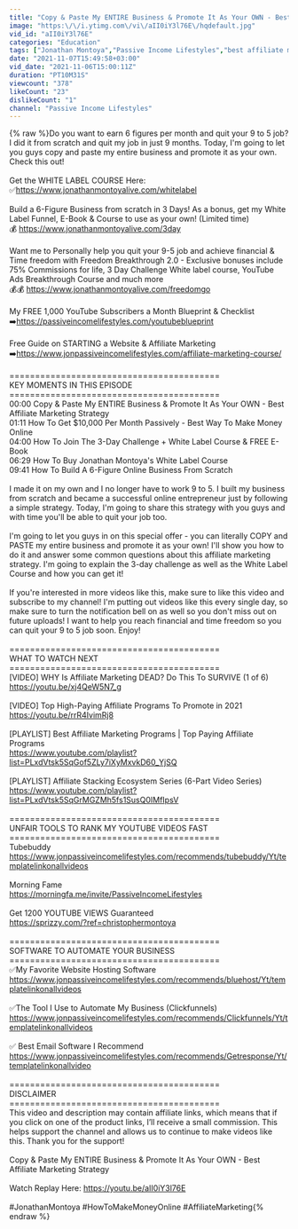 ```yaml
---
title: "Copy & Paste My ENTIRE Business & Promote It As Your OWN - Best Affiliate Marketing Strategy"
image: "https:\/\/i.ytimg.com\/vi\/aII0iY3l76E\/hqdefault.jpg"
vid_id: "aII0iY3l76E"
categories: "Education"
tags: ["Jonathan Montoya","Passive Income Lifestyles","best affiliate marketing strategy"]
date: "2021-11-07T15:49:58+03:00"
vid_date: "2021-11-06T15:00:11Z"
duration: "PT10M31S"
viewcount: "378"
likeCount: "23"
dislikeCount: "1"
channel: "Passive Income Lifestyles"
---
```

{% raw %}Do you want to earn 6 figures per month and quit your 9 to 5 job? I did it from scratch and quit my job in just 9 months. Today, I'm going to let you guys copy and paste my entire business and promote it as your own. Check this out!<br /><br />Get the WHITE LABEL COURSE Here:<br />✅<a rel="nofollow" target="blank" href="https://www.jonathanmontoyalive.com/whitelabel">https://www.jonathanmontoyalive.com/whitelabel</a><br /><br />Build a 6-Figure Business from scratch in 3 Days! As a bonus, get my White Label Funnel, E-Book &amp; Course to use as your own! (Limited time)<br />💰 <a rel="nofollow" target="blank" href="https://www.jonathanmontoyalive.com/3day">https://www.jonathanmontoyalive.com/3day</a> <br /><br />Want me to Personally help you quit your 9-5 job and achieve financial &amp; Time freedom with Freedom Breakthrough 2.0 - Exclusive bonuses include 75% Commissions for life, 3 Day Challenge White label course, YouTube Ads Breakthrough Course and much more<br />💰💰 <a rel="nofollow" target="blank" href="https://www.jonathanmontoyalive.com/freedomgo">https://www.jonathanmontoyalive.com/freedomgo</a><br /><br />My FREE 1,000 YouTube Subscribers a Month Blueprint &amp; Checklist<br />➡️<a rel="nofollow" target="blank" href="https://passiveincomelifestyles.com/youtubeblueprint">https://passiveincomelifestyles.com/youtubeblueprint</a><br /><br />Free Guide on STARTING a Website &amp; Affiliate Marketing<br />➡️<a rel="nofollow" target="blank" href="https://www.jonpassiveincomelifestyles.com/affiliate-marketing-course/">https://www.jonpassiveincomelifestyles.com/affiliate-marketing-course/</a><br /><br />=========================================<br />KEY MOMENTS IN THIS EPISODE<br />=========================================<br />00:00 Copy &amp; Paste My ENTIRE Business &amp; Promote It As Your OWN - Best Affiliate Marketing Strategy<br />01:11 How To Get $10,000 Per Month Passively - Best Way To Make Money Online<br />04:00 How To Join The 3-Day Challenge + White Label Course &amp; FREE E-Book<br />06:29 How To Buy Jonathan Montoya's White Label Course<br />09:41 How To Build A 6-Figure Online Business From Scratch<br /><br />I made it on my own and I no longer have to work 9 to 5. I built my business from scratch and became a successful online entrepreneur just by following a simple strategy. Today, I'm going to share this strategy with you guys and with time you'll be able to quit your job too.<br /><br />I'm going to let you guys in on this special offer - you can literally COPY and PASTE my entire business and promote it as your own! I'll show you how to do it and answer some common questions about this affiliate marketing strategy. I'm going to explain the 3-day challenge as well as the White Label Course and how you can get it!<br /><br />If you're interested in more videos like this, make sure to like this video and subscribe to my channel! I'm putting out videos like this every single day, so make sure to turn the notification bell on as well so you don't miss out on future uploads! I want to help you reach financial and time freedom so you can quit your 9 to 5 job soon. Enjoy!<br /><br />=========================================<br />WHAT TO WATCH NEXT<br />=========================================<br />[VIDEO] WHY Is Affiliate Marketing DEAD? Do This To SURVIVE (1 of 6)<br /><a rel="nofollow" target="blank" href="https://youtu.be/xj4QeW5N7_g">https://youtu.be/xj4QeW5N7_g</a><br /><br />[VIDEO] Top High-Paying Affiliate Programs To Promote in 2021<br /><a rel="nofollow" target="blank" href="https://youtu.be/rrR4IvimRj8">https://youtu.be/rrR4IvimRj8</a><br /><br />[PLAYLIST] Best Affiliate Marketing Programs | Top Paying Affiliate Programs<br /><a rel="nofollow" target="blank" href="https://www.youtube.com/playlist?list=PLxdVtsk5SqGof5ZLy7iXyMxvkD60_YjSQ">https://www.youtube.com/playlist?list=PLxdVtsk5SqGof5ZLy7iXyMxvkD60_YjSQ</a><br /><br />[PLAYLIST] Affiliate Stacking Ecosystem Series (6-Part Video Series)<br /><a rel="nofollow" target="blank" href="https://www.youtube.com/playlist?list=PLxdVtsk5SqGrMGZMh5fs1SusQ0IMfIpsV">https://www.youtube.com/playlist?list=PLxdVtsk5SqGrMGZMh5fs1SusQ0IMfIpsV</a><br /><br />=========================================<br />UNFAIR TOOLS TO RANK MY YOUTUBE VIDEOS FAST<br />=========================================<br />Tubebuddy <a rel="nofollow" target="blank" href="https://www.jonpassiveincomelifestyles.com/recommends/tubebuddy/Yt/templatelinkonallvideos">https://www.jonpassiveincomelifestyles.com/recommends/tubebuddy/Yt/templatelinkonallvideos</a><br /><br />Morning Fame <br /><a rel="nofollow" target="blank" href="https://morningfa.me/invite/PassiveIncomeLifestyles">https://morningfa.me/invite/PassiveIncomeLifestyles</a><br /><br />Get 1200 YOUTUBE VIEWS Guaranteed <br /><a rel="nofollow" target="blank" href="https://sprizzy.com/?ref=christophermontoya">https://sprizzy.com/?ref=christophermontoya</a><br /><br />=========================================<br />SOFTWARE TO AUTOMATE YOUR BUSINESS<br />=========================================<br />✅My Favorite Website Hosting Software<br /><a rel="nofollow" target="blank" href="https://www.jonpassiveincomelifestyles.com/recommends/bluehost/Yt/templatelinkonallvideos">https://www.jonpassiveincomelifestyles.com/recommends/bluehost/Yt/templatelinkonallvideos</a><br /><br />✅The Tool I Use to Automate My Business (Clickfunnels) <a rel="nofollow" target="blank" href="https://www.jonpassiveincomelifestyles.com/recommends/Clickfunnels/Yt/templatelinkonallvideos">https://www.jonpassiveincomelifestyles.com/recommends/Clickfunnels/Yt/templatelinkonallvideos</a><br /><br />✅ Best Email Software I Recommend<br /><a rel="nofollow" target="blank" href="https://www.jonpassiveincomelifestyles.com/recommends/Getresponse/Yt/templatelinkonallvideo">https://www.jonpassiveincomelifestyles.com/recommends/Getresponse/Yt/templatelinkonallvideo</a><br /><br />=========================================<br />DISCLAIMER<br />=========================================<br />This video and description may contain affiliate links, which means that if you click on one of the product links, I’ll receive a small commission. This helps support the channel and allows us to continue to make videos like this. Thank you for the support!<br /><br />Copy &amp; Paste My ENTIRE Business &amp; Promote It As Your OWN - Best Affiliate Marketing Strategy<br /><br />Watch Replay Here: <a rel="nofollow" target="blank" href="https://youtu.be/aII0iY3l76E">https://youtu.be/aII0iY3l76E</a><br /><br />#JonathanMontoya #HowToMakeMoneyOnline #AffiliateMarketing{% endraw %}

